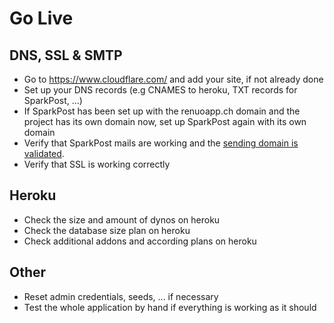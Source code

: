 # Go Live

## DNS, SSL & SMTP

* Go to https://www.cloudflare.com/ and add your site, if not already done
* Set up your DNS records (e.g CNAMES to heroku, TXT records for SparkPost, ...)
* If SparkPost has been set up with the renuoapp.ch domain and the project has its own domain now, set up SparkPost again with its own domain
* Verify that SparkPost mails are working and the [sending domain is validated](https://app.sparkpost.com/account/sending-domains).
* Verify that SSL is working correctly

## Heroku

* Check the size and amount of dynos on heroku
* Check the database size plan on heroku
* Check additional addons and according plans on heroku

## Other

* Reset admin credentials, seeds, ... if necessary
* Test the whole application by hand if everything is working as it should
